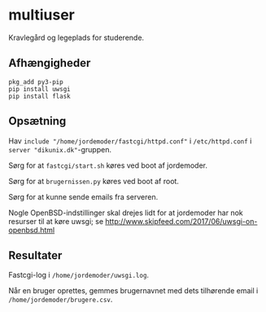 # multiuser

Kravlegård og legeplads for studerende.


## Afhængigheder

```
pkg_add py3-pip
pip install uwsgi
pip install flask
```


## Opsætning

Hav `include "/home/jordemoder/fastcgi/httpd.conf"` i `/etc/httpd.conf`
i `server "dikunix.dk"`-gruppen.

Sørg for at `fastcgi/start.sh` køres ved boot af jordemoder.

Sørg for at `brugernissen.py` køres ved boot af root.

Sørg for at kunne sende emails fra serveren.

Nogle OpenBSD-indstillinger skal drejes lidt for at jordemoder har nok
resurser til at køre uwsgi; se
http://www.skipfeed.com/2017/06/uwsgi-on-openbsd.html


## Resultater

Fastcgi-log i `/home/jordemoder/uwsgi.log`.

Når en bruger oprettes, gemmes brugernavnet med dets tilhørende email i
`/home/jordemoder/brugere.csv`.
